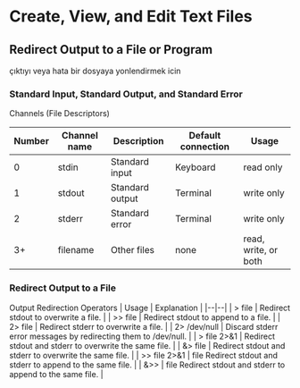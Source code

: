 # Create, View, and Edit Text Files

## Redirect Output to a File or Program

çıktıyı veya hata bir dosyaya yonlendirmek icin

### Standard Input, Standard Output, and Standard Error


Channels (File Descriptors)

| Number | Channel name    | Description    | Default connection    | Usage    |
|--|--|--|--|--|
| 0 | stdin | Standard input | Keyboard | read only |
| 1 | stdout| Standard output | Terminal | write only |
| 2 | stderr | Standard error | Terminal | write only |
| 3+ | filename | Other files | none | read, write, or both |


### Redirect Output to a File

Output Redirection Operators
| Usage  | Explanation    |
|--|--|
| > file | Redirect stdout to overwrite a file. |
| >> file | Redirect stdout to append to a file. |
| 2> file | Redirect stderr to overwrite a file. |
| 2> /dev/null | Discard stderr error messages by redirecting them to /dev/null. |
| > file 2>&1 | Redirect stdout and stderr to overwrite the same file. |
| &> file | Redirect stdout and stderr to overwrite the same file. |
| >> file 2>&1 | file Redirect stdout and stderr to append to the same file. |
| &>>  | file Redirect stdout and stderr to append to the same file. |